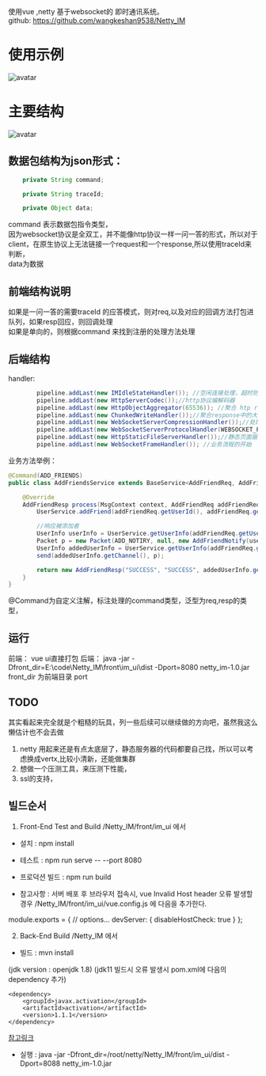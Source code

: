 使用vue ,netty 基于websocket的 即时通讯系统。  
github: https://github.com/wangkeshan9538/Netty_IM  

# 使用示例

![avatar](./doc/ttt.gif)

# 主要结构

![avatar](./doc/yyy.png)


##  数据包结构为json形式：
```java
    private String command;

    private String traceId;

    private Object data;
```
command 表示数据包指令类型，  
因为websocket协议是全双工，并不能像http协议一样一问一答的形式，所以对于client，在原生协议上无法链接一个request和一个response,所以使用traceId来判断，  
data为数据  

## 前端结构说明
如果是一问一答的需要traceId 的应答模式，则对req,以及对应的回调方法打包进队列，如果resp回应，则回调处理  
如果是单向的，则根据command 来找到注册的处理方法处理

## 后端结构
handler:

``` java
        pipeline.addLast(new IMIdleStateHandler()); //空闲连接处理，超时则关闭
        pipeline.addLast(new HttpServerCodec());//http协议编解码器
        pipeline.addLast(new HttpObjectAggregator(65536)); //聚合 htp requet中的chunk内容，
        pipeline.addLast(new ChunkedWriteHandler());//聚合response中的大量数据内容
        pipeline.addLast(new WebSocketServerCompressionHandler());//处理websocket的扩展以及判断协议升级
        pipeline.addLast(new WebSocketServerProtocolHandler(WEBSOCKET_PATH, null, true));//会自动添加websocket握手handler,握手完成会添加websocket的编解码器
        pipeline.addLast(new HttpStaticFileServerHandler());//静态页面服务，
        pipeline.addLast(new WebSocketFrameHandler()); //业务流程的开始 
```

业务方法举例：

``` java
@Command(ADD_FRIENDS)
public class AddFriendsService extends BaseService<AddFriendReq, AddFriendResp> {

    @Override
    AddFriendResp process(MsgContext context, AddFriendReq addFriendReq) {
        UserService.addFriend(addFriendReq.getUserId(), addFriendReq.getAddId());

        //响应被添加者
        UserInfo userInfo = UserService.getUserInfo(addFriendReq.getUserId());
        Packet p = new Packet(ADD_NOTIRY, null, new AddFriendNotify(userInfo.getUserId(), userInfo.getUserName()));
        UserInfo addedUserInfo = UserService.getUserInfo(addFriendReq.getAddId());
        send(addedUserInfo.getChannel(), p);

        return new AddFriendResp("SUCCESS", "SUCCESS", addedUserInfo.getUserId(), addedUserInfo.getUserName());
    }
}

```
@Command为自定义注解，标注处理的command类型，泛型为req,resp的类型，

## 运行
前端： vue ui直接打包
后端：  java -jar -Dfront_dir=E:\code\Netty_IM\front\im_ui\dist -Dport=8080 netty_im-1.0.jar
front_dir 为前端目录
port

## TODO
其实看起来完全就是个粗糙的玩具，列一些后续可以继续做的方向吧，虽然我这么懒估计也不会去做
1. netty 用起来还是有点太底层了，静态服务器的代码都要自己找，所以可以考虑换成vertx,比较小清新，还能做集群
2. 想做一个压测工具，来压测下性能，
3. ssl的支持，


## 빌드순서
1. Front-End Test and Build
/Netty_IM/front/im_ui 에서
- 설치 : npm install
- 테스트 : npm run serve -- --port 8080
- 프로덕션 빌드 : npm run build

- 참고사항 : 서버 배포 후 브라우저 접속시, vue Invalid Host header 오류 발생할 경우
/Netty_IM/front/im_ui/vue.config.js 에 다음을 추가한다.

module.exports = {
  // options...
  devServer: {
    disableHostCheck: true
  }
};

2. Back-End Build
/Netty_IM 에서
- 빌드 : mvn install 

(jdk version : openjdk 1.8)
(jdk11 빌드시 오류 발생시 pom.xml에 다음의 dependency 추가)
```
<dependency>
    <groupId>javax.activation</groupId>
    <artifactId>activation</artifactId>
    <version>1.1.1</version>
</dependency>
```
[참고링크](https://vo.la/U5jiRz "StackOverflow")
- 실행 : 
java -jar -Dfront_dir=/root/netty/Netty_IM/front/im_ui/dist -Dport=8088 netty_im-1.0.jar

